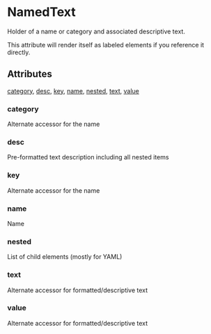 # NamedText

Holder of a name or category and associated descriptive text.

This attribute will render itself as labeled elements if you reference it directly.

## Attributes

[category](#category), [desc](#desc), [key](#key), [name](#name), [nested](#nested), [text](#text), [value](#value)


### category

Alternate accessor for the name

### desc

Pre-formatted text description including all nested items

### key

Alternate accessor for the name

### name

Name

### nested

List of child elements (mostly for YAML)

### text

Alternate accessor for formatted/descriptive text

### value

Alternate accessor for formatted/descriptive text
